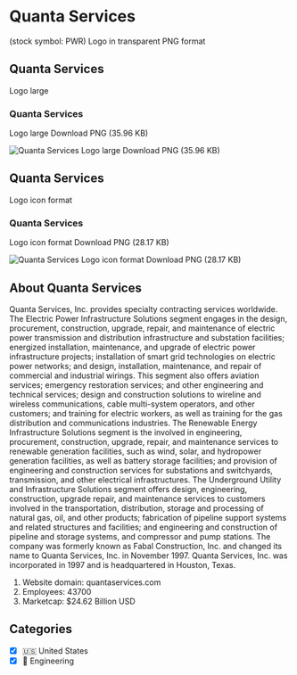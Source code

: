 # Quanta Services
 (stock symbol: PWR) Logo in transparent PNG format

## Quanta Services
 Logo large

### Quanta Services
 Logo large Download PNG (35.96 KB)

![Quanta Services
 Logo large Download PNG (35.96 KB)](/img/orig/PWR_BIG-cca595f0.png)

## Quanta Services
 Logo icon format

### Quanta Services
 Logo icon format Download PNG (28.17 KB)

![Quanta Services
 Logo icon format Download PNG (28.17 KB)](/img/orig/PWR-f0f9c979.png)

## About Quanta Services


Quanta Services, Inc. provides specialty contracting services worldwide. The Electric Power Infrastructure Solutions segment engages in the design, procurement, construction, upgrade, repair, and maintenance of electric power transmission and distribution infrastructure and substation facilities; energized installation, maintenance, and upgrade of electric power infrastructure projects; installation of smart grid technologies on electric power networks; and design, installation, maintenance, and repair of commercial and industrial wirings. This segment also offers aviation services; emergency restoration services; and other engineering and technical services; design and construction solutions to wireline and wireless communications, cable multi-system operators, and other customers; and training for electric workers, as well as training for the gas distribution and communications industries. The Renewable Energy Infrastructure Solutions segment is the involved in engineering, procurement, construction, upgrade, repair, and maintenance services to renewable generation facilities, such as wind, solar, and hydropower generation facilities, as well as battery storage facilities; and provision of engineering and construction services for substations and switchyards, transmission, and other electrical infrastructures. The Underground Utility and Infrastructure Solutions segment offers design, engineering, construction, upgrade repair, and maintenance services to customers involved in the transportation, distribution, storage and processing of natural gas, oil, and other products; fabrication of pipeline support systems and related structures and facilities; and engineering and construction of pipeline and storage systems, and compressor and pump stations. The company was formerly known as Fabal Construction, Inc. and changed its name to Quanta Services, Inc. in November 1997. Quanta Services, Inc. was incorporated in 1997 and is headquartered in Houston, Texas.

1. Website domain: quantaservices.com
2. Employees: 43700
3. Marketcap: $24.62 Billion USD


## Categories
- [x] 🇺🇸 United States
- [x] 👷 Engineering
